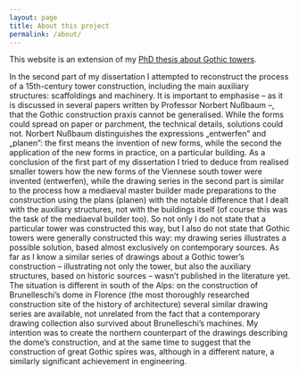 ```yaml
---
layout: page
title: About this project
permalink: /about/
---
```


This website is an extension of my [PhD thesis about Gothic towers](https://zenodo.org/record/817643#.W5-fNC2B2pc).

In the second part of my dissertation I attempted to reconstruct the process of a 15th-century tower construction, including the main auxiliary structures: scaffoldings and machinery. It is important to emphasise – as it is discussed in several papers written by Professor Norbert Nußbaum –, that the Gothic construction praxis cannot be generalised. While the forms could spread on paper or parchment, the technical details, solutions could not. Norbert Nußbaum distinguishes the expressions „entwerfen” and „planen”: the first means the invention of new forms, while the second the application of the new forms in practice, on a particular building. As a conclusion of the first part of my dissertation I tried to deduce from realised smaller towers how the new forms of the Viennese south tower were invented (entwerfen), while the drawing series in the second part is similar to the process how a mediaeval master builder made preparations to the construction using the plans (planen) with the notable difference that I dealt with the auxiliary structures, not with the buildings itself (of course this was the task of the mediaeval builder too). So not only I do not state that a particular tower was constructed this way, but I also do not state that Gothic towers were generally constructed this way: my drawing series illustrates a possible solution, based almost exclusively on contemporary sources. As far as I know a similar series of drawings about a Gothic tower’s construction – illustrating not only the tower, but also the auxiliary structures, based on historic sources – wasn’t published in the literature yet. The situation is different in south of the Alps: on the construction of Brunelleschi’s dome in Florence (the most thoroughly researched construction site of the history of architecture) several similar drawing series are available, not unrelated from the fact that a contemporary drawing collection also survived about Brunelleschi’s machines. My intention was to create the northern counterpart of the drawings describing the dome’s construction, and at the same time to suggest that the construction of great Gothic spires was, although in a different nature, a similarly significant achievement in engineering.